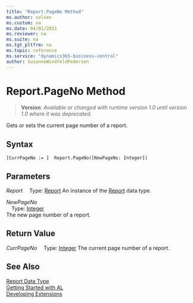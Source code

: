 ```yaml
---
title: "Report.PageNo Method"
ms.author: solsen
ms.custom: na
ms.date: 04/01/2021
ms.reviewer: na
ms.suite: na
ms.tgt_pltfrm: na
ms.topic: reference
ms.service: "dynamics365-business-central"
author: SusanneWindfeldPedersen
---
```

[//]: # (START>DO_NOT_EDIT)
[//]: # (IMPORTANT:Do not edit any of the content between here and the END>DO_NOT_EDIT.)
[//]: # (Any modifications should be made in the .xml files in the ModernDev repo.)
# Report.PageNo Method
> **Version**: _Available or changed with runtime version 1.0 until version 1.0 where it was deprecated._

Gets or sets the current page number of a report.


## Syntax
```
[CurrPageNo := ]  Report.PageNo([NewPageNo: Integer])
```
## Parameters
*Report*
&emsp;Type: [Report](report-data-type.md)
An instance of the [Report](report-data-type.md) data type.

*NewPageNo*  
&emsp;Type: [Integer](../integer/integer-data-type.md)  
The new page number of a report.  


## Return Value
*CurrPageNo*
&emsp;Type: [Integer](../integer/integer-data-type.md)
The current page number of a report.


[//]: # (IMPORTANT: END>DO_NOT_EDIT)
## See Also
[Report Data Type](report-data-type.md)  
[Getting Started with AL](../../devenv-get-started.md)  
[Developing Extensions](../../devenv-dev-overview.md)